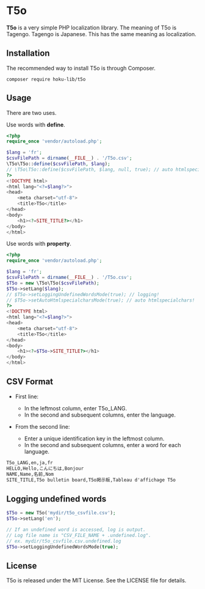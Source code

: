T5o
================

**T5o** is a very simple PHP localization library.
The meaning of T5o is Tagengo. Tagengo is Japanese. This has the same meaning as localization.


Installation
------------

The recommended way to install T5o is through Composer.

``` shell
composer require hoku-lib/t5o
```


Usage
-----

There are two uses.

Use words with **define**.

``` php
<?php
require_once 'vendor/autoload.php';

$lang = 'fr';
$csvFilePath = dirname(__FILE__) . '/T5o.csv';
\T5o\T5o::define($csvFilePath, $lang);
// \T5o\T5o::define($csvFilePath, $lang, null, true); // auto htmlspecialchars!
?>
<!DOCTYPE html>
<html lang="<?=$lang?>">
<head>
    <meta charset="utf-8">
    <title>T5o</title>
</head>
<body>
    <h1><?=SITE_TITLE?></h1>
</body>
</html>
```


Use words with **property**.

``` php
<?php
require_once 'vendor/autoload.php';

$lang = 'fr';
$csvFilePath = dirname(__FILE__) . '/T5o.csv';
$T5o = new \T5o\T5o($csvFilePath);
$T5o->setLang($lang);
// $T5o->setLoggingUndefinedWordsMode(true); // logging!
// $T5o->setAutoHtmlspecialcharsMode(true); // auto htmlspecialchars!
?>
<!DOCTYPE html>
<html lang="<?=$lang?>">
<head>
    <meta charset="utf-8">
    <title>T5o</title>
</head>
<body>
    <h1><?=$T5o->SITE_TITLE?></h1>
</body>
</html>
```


CSV Format
----------

* First line:
  * In the leftmost column, enter T5o_LANG.
  * In the second and subsequent columns, enter the language.


* From the second line:
  * Enter a unique identification key in the leftmost column.
  * In the second and subsequent columns, enter a word for each language.


``` txt
T5o_LANG,en,ja,fr
HELLO,Hello,こんにちは,Bonjour
NAME,Name,名前,Nom
SITE_TITLE,T5o bulletin board,T5o掲示板,Tableau d'affichage T5o
```


Logging undefined words
-----------------------

``` php
$T5o = new T5o('mydir/t5o_csvfile.csv');
$T5o->setLang('en');

// If an undefined word is accessed, log is output.
// Log file name is "CSV_FILE_NAME + .undefined.log".
// ex. mydir/t5o_csvfile.csv.undefined.log
$T5o->setLoggingUndefinedWordsMode(true);
```


License
-------

T5o is released under the MIT License. See the LICENSE
file for details.
